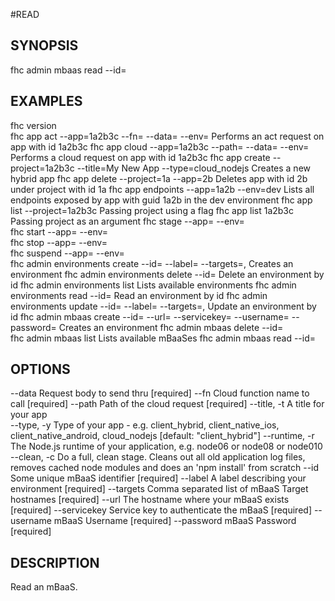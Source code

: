 #READ

## SYNOPSIS
 fhc admin mbaas read --id=<id>

## EXAMPLES
  fhc version                                                                                                                                           
  fhc app act --app=1a2b3c --fn=<serverside Function> --data=<data to send> --env=<environment>                                                         Performs an act request on app with id 1a2b3c
  fhc app cloud --app=1a2b3c --path=<serverside path from root> --data=<Data to send> --env=<environment>                                               Performs a cloud request on app with id 1a2b3c
  fhc app create --project=1a2b3c --title=My New App --type=cloud_nodejs                                                                                Creates a new hybrid app
  fhc app delete --project=1a --app=2b                                                                                                                  Deletes app with id 2b under project with id 1a
  fhc app endpoints --app=1a2b --env=dev                                                                                                                Lists all endpoints exposed by app with guid 1a2b in the dev environment
  fhc app list --project=1a2b3c                                                                                                                         Passing project using a flag
  fhc app list 1a2b3c                                                                                                                                   Passing project as an argument
  fhc stage --app=<appGuid> --env=<environmentName>                                                                                                     
  fhc start --app=<appGuid> --env=<environmentName>                                                                                                     
  fhc stop --app=<appGuid> --env=<environmentName>                                                                                                      
  fhc suspend --app=<appGuid> --env=<environmentName>                                                                                                   
  fhc admin environments create --id=<environment id> --label=<label> --targets=<mbaasTargetId1>,<mbaasTargetId2>                                       Creates an environment
  fhc admin environments delete --id=<environment id>                                                                                                   Delete an environment by id
  fhc admin environments list                                                                                                                           Lists available environments
  fhc admin environments read --id=<id>                                                                                                                 Read an environment by id
  fhc admin environments update --id=<environment id> --label=<label> --targets=<mbaasTargetId1>,<mbaasTargetId2>                                       Update an environment by id
  fhc admin mbaas create --id=<mBaaS id> --url=<mBaaS URL> --servicekey=<mBaaS Service Key> --username=<mBaaS User Name> --password=<mBaaS Password>    Creates an environment
  fhc admin mbaas delete --id=<mBaaS id>                                                                                                                
  fhc admin mbaas list                                                                                                                                  Lists available mBaaSes
  fhc admin mbaas read --id=<mBaaS id>                                                                                                                  


## OPTIONS
  --data         Request body to send thru                                                                                                             [required]
  --fn           Cloud function name to call                                                                                                           [required]
  --path         Path of the cloud request                                                                                                             [required]
  --title, -t    A title for your app                                                                                                                
  --type, -y     Type of your app - e.g. client_hybrid, client_native_ios, client_native_android, cloud_nodejs                                         [default: "client_hybrid"]
  --runtime, -r  The Node.js runtime of your application, e.g. node06 or node08 or node010                                                           
  --clean, -c    Do a full, clean stage. Cleans out all old application log files, removes cached node modules and does an 'npm install' from scratch
  --id           Some unique mBaaS identifier                                                                                                          [required]
  --label        A label describing your environment                                                                                                   [required]
  --targets      Comma separated list of mBaaS Target hostnames                                                                                        [required]
  --url          The hostname where your mBaaS exists                                                                                                  [required]
  --servicekey   Service key to authenticate the mBaaS                                                                                                 [required]
  --username     mBaaS Username                                                                                                                        [required]
  --password     mBaaS Password                                                                                                                        [required]

## DESCRIPTION

Read an mBaaS.